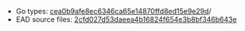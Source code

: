 * Go types: [cea0b9afe8ec6346ca65e14870ffd8ed15e9e29d](https://github.com/NYULibraries/dlts-finding-aids-ead-go-packages/commit/cea0b9afe8ec6346ca65e14870ffd8ed15e9e29d)/
* EAD source files: [2cfd027d53daeea4b16824f654e3b8bf346b643e](https://github.com/NYULibraries/dlts-finding-aids-ead-sample-set-1/commit/2cfd027d53daeea4b16824f654e3b8bf346b643e)
